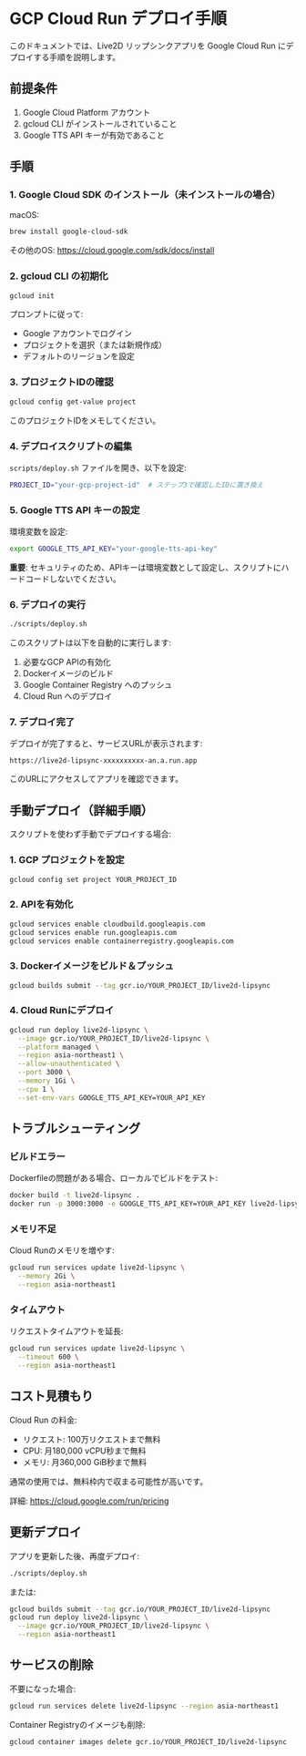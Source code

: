 # GCP Cloud Run デプロイ手順

このドキュメントでは、Live2D リップシンクアプリを Google Cloud Run にデプロイする手順を説明します。

## 前提条件

1. Google Cloud Platform アカウント
2. gcloud CLI がインストールされていること
3. Google TTS API キーが有効であること

## 手順

### 1. Google Cloud SDK のインストール（未インストールの場合）

macOS:
```bash
brew install google-cloud-sdk
```

その他のOS:
https://cloud.google.com/sdk/docs/install

### 2. gcloud CLI の初期化

```bash
gcloud init
```

プロンプトに従って:
- Google アカウントでログイン
- プロジェクトを選択（または新規作成）
- デフォルトのリージョンを設定

### 3. プロジェクトIDの確認

```bash
gcloud config get-value project
```

このプロジェクトIDをメモしてください。

### 4. デプロイスクリプトの編集

`scripts/deploy.sh` ファイルを開き、以下を設定:

```bash
PROJECT_ID="your-gcp-project-id"  # ステップ3で確認したIDに置き換え
```

### 5. Google TTS API キーの設定

環境変数を設定:

```bash
export GOOGLE_TTS_API_KEY="your-google-tts-api-key"
```

**重要**: セキュリティのため、APIキーは環境変数として設定し、スクリプトにハードコードしないでください。

### 6. デプロイの実行

```bash
./scripts/deploy.sh
```

このスクリプトは以下を自動的に実行します:
1. 必要なGCP APIの有効化
2. Dockerイメージのビルド
3. Google Container Registry へのプッシュ
4. Cloud Run へのデプロイ

### 7. デプロイ完了

デプロイが完了すると、サービスURLが表示されます:
```
https://live2d-lipsync-xxxxxxxxxx-an.a.run.app
```

このURLにアクセスしてアプリを確認できます。

## 手動デプロイ（詳細手順）

スクリプトを使わず手動でデプロイする場合:

### 1. GCP プロジェクトを設定

```bash
gcloud config set project YOUR_PROJECT_ID
```

### 2. APIを有効化

```bash
gcloud services enable cloudbuild.googleapis.com
gcloud services enable run.googleapis.com
gcloud services enable containerregistry.googleapis.com
```

### 3. Dockerイメージをビルド＆プッシュ

```bash
gcloud builds submit --tag gcr.io/YOUR_PROJECT_ID/live2d-lipsync
```

### 4. Cloud Runにデプロイ

```bash
gcloud run deploy live2d-lipsync \
  --image gcr.io/YOUR_PROJECT_ID/live2d-lipsync \
  --platform managed \
  --region asia-northeast1 \
  --allow-unauthenticated \
  --port 3000 \
  --memory 1Gi \
  --cpu 1 \
  --set-env-vars GOOGLE_TTS_API_KEY=YOUR_API_KEY
```

## トラブルシューティング

### ビルドエラー

Dockerfileの問題がある場合、ローカルでビルドをテスト:

```bash
docker build -t live2d-lipsync .
docker run -p 3000:3000 -e GOOGLE_TTS_API_KEY=YOUR_API_KEY live2d-lipsync
```

### メモリ不足

Cloud Runのメモリを増やす:

```bash
gcloud run services update live2d-lipsync \
  --memory 2Gi \
  --region asia-northeast1
```

### タイムアウト

リクエストタイムアウトを延長:

```bash
gcloud run services update live2d-lipsync \
  --timeout 600 \
  --region asia-northeast1
```

## コスト見積もり

Cloud Run の料金:
- リクエスト: 100万リクエストまで無料
- CPU: 月180,000 vCPU秒まで無料
- メモリ: 月360,000 GiB秒まで無料

通常の使用では、無料枠内で収まる可能性が高いです。

詳細: https://cloud.google.com/run/pricing

## 更新デプロイ

アプリを更新した後、再度デプロイ:

```bash
./scripts/deploy.sh
```

または:

```bash
gcloud builds submit --tag gcr.io/YOUR_PROJECT_ID/live2d-lipsync
gcloud run deploy live2d-lipsync \
  --image gcr.io/YOUR_PROJECT_ID/live2d-lipsync \
  --region asia-northeast1
```

## サービスの削除

不要になった場合:

```bash
gcloud run services delete live2d-lipsync --region asia-northeast1
```

Container Registryのイメージも削除:

```bash
gcloud container images delete gcr.io/YOUR_PROJECT_ID/live2d-lipsync
```
